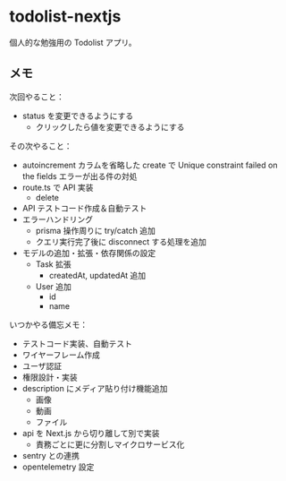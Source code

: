 # todolist-nextjs

個人的な勉強用の Todolist アプリ。

## メモ

次回やること：

- status を変更できるようにする
  - クリックしたら値を変更できるようにする

その次やること：

- autoincrement カラムを省略した create で Unique constraint failed on the fields エラーが出る件の対処
- route.ts で API 実装
  - delete
- API テストコード作成＆自動テスト
- エラーハンドリング
  - prisma 操作周りに try/catch 追加
  - クエリ実行完了後に disconnect する処理を追加
- モデルの追加・拡張・依存関係の設定
  - Task 拡張
    - createdAt, updatedAt 追加
  - User 追加
    - id
    - name

いつかやる備忘メモ：

- テストコード実装、自動テスト
- ワイヤーフレーム作成
- ユーザ認証
- 権限設計・実装
- description にメディア貼り付け機能追加
  - 画像
  - 動画
  - ファイル
- api を Next.js から切り離して別で実装
  - 責務ごとに更に分割しマイクロサービス化
- sentry との連携
- opentelemetry 設定
